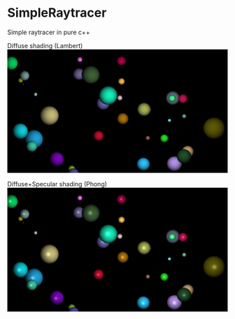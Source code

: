 # SimpleRaytracer


Simple raytracer in pure c++

Diffuse shading (Lambert)
![](imgs/Diffuse.jpg)

Diffuse+Specular shading (Phong)
![](imgs/Diffuse+Specular.jpg)
